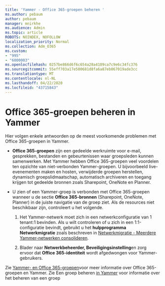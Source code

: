 ```yaml
---
title: 'Yammer - Office 365-groepen beheren '
ms.author: pebaum
author: pebaum
manager: mnirkhe
ms.audience: Admin
ms.topic: article
ROBOTS: NOINDEX, NOFOLLOW
localization_priority: Normal
ms.collection: Adm_O365
ms.custom:
- "995"
- "6000003"
ms.openlocfilehash: 0257be866d6f6c654a28a4109ca7c9e6c34fc376
ms.sourcegitcommit: 55eff703a17e500681d8fa6a87eb067019ade3cc
ms.translationtype: MT
ms.contentlocale: nl-NL
ms.lasthandoff: 04/22/2020
ms.locfileid: "43715843"
---
```

# <a name="manage-office-365-groups-in-yammer"></a>Office 365-groepen beheren in Yammer

Hier volgen enkele antwoorden op de meest voorkomende problemen met Office 365-groepen in Yammer.

* **Office 365-groepen** zijn een gedeelde werkruimte voor e-mail, gesprekken, bestanden en gebeurtenissen waar groepsleden kunnen samenwerken. Met Yammer hebben Office 365-groepen veel voordelen ten opzichte van niet-verbonden Yammer-groepen. U bijvoorbeeld live-evenementen maken en hosten, verwijderde groepen herstellen, dynamisch groepslidmaatschap, automatisch archiveren en toegang krijgen tot gedeelde bronnen zoals Sharepoint, OneNote en Planner.

* U zien of een Yammer-groep is verbonden met Office 365-groepen wanneer u de sectie **Office 365-bronnen** (Sharepoint, OneNote, Planner) in de juiste navigatie van de groep ziet. Als de resources niet beschikbaar zijn, controleert u het volgende.

  1. Het Yammer-netwerk moet zich in een netwerkconfiguratie van 1 tenant:1 bevinden. Als u wilt controleren of u zich in een 1:1-configuratie bevindt, gebruikt u het **hulpprogramma Netwerkmigratie** zoals beschreven in [Netwerkmigratie - Meerdere Yammer-netwerken consolideren](https://docs.microsoft.com/yammer/configure-your-yammer-network/consolidate-multiple-yammer-networks).

  2. Blader naar **Netwerkbeheerder, Beveiligingsinstelling**en zorg ervoor dat **Office 365-identiteit** wordt afgedwongen voor Yammer-gebruikers.

Zie [Yammer- en Office 365-groepen](https://docs.microsoft.com/yammer/manage-yammer-groups/yammer-and-office-365-groups)voor meer informatie over Office 365-groepen en Yammer. Zie Een groep beheren [in Yammer](https://support.office.com/article/Manage-a-group-in-Yammer-6e05c6d6-5548-4c88-89cd-e6757a514ef2) voor informatie over het beheren van een groep
